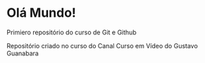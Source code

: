 # Olá Mundo!
 Primiero repositório do curso de Git e Github

 Repositório criado no curso do Canal Curso em Vídeo do Gustavo Guanabara
